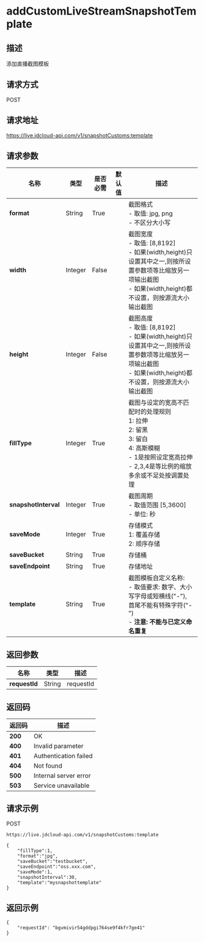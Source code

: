 # addCustomLiveStreamSnapshotTemplate


## 描述
添加直播截图模板

## 请求方式
POST

## 请求地址
https://live.jdcloud-api.com/v1/snapshotCustoms:template


## 请求参数
|名称|类型|是否必需|默认值|描述|
|---|---|---|---|---|
|**format**|String|True| |截图格式<br>- 取值: jpg, png<br>- 不区分大小写<br>|
|**width**|Integer|False| |截图宽度<br>- 取值: [8,8192]<br>- 如果(width,height)只设置其中之一,则按所设置参数项等比缩放另一项输出截图<br>- 如果(width,height)都不设置，则按源流大小输出截图<br>|
|**height**|Integer|False| |截图高度<br>- 取值: [8,8192]<br>- 如果(width,height)只设置其中之一,则按所设置参数项等比缩放另一项输出截图<br>- 如果(width,height)都不设置，则按源流大小输出截图<br>|
|**fillType**|Integer|True| |截图与设定的宽高不匹配时的处理规则<br>  1: 拉伸<br>  2: 留黑<br>  3: 留白<br>  4: 高斯模糊<br>- 1是按照设定宽高拉伸<br>- 2,3,4是等比例的缩放多余或不足处按调置处理<br>|
|**snapshotInterval**|Integer|True| |截图周期<br>- 取值范围 [5,3600]<br>- 单位: 秒<br>|
|**saveMode**|Integer|True| |存储模式<br>  1: 覆盖存储<br>  2: 顺序存储<br>|
|**saveBucket**|String|True| |存储桶|
|**saveEndpoint**|String|True| |存储地址|
|**template**|String|True| |截图模板自定义名称:<br>- 取值要求: 数字、大小写字母或短横线("-"),<br>  首尾不能有特殊字符("-")<br>- <b>注意: 不能与已定义命名重复</b><br>|


## 返回参数
|名称|类型|描述|
|---|---|---|
|**requestId**|String|requestId|


## 返回码
|返回码|描述|
|---|---|
|**200**|OK|
|**400**|Invalid parameter|
|**401**|Authentication failed|
|**404**|Not found|
|**500**|Internal server error|
|**503**|Service unavailable|

## 请求示例
POST
```
https://live.jdcloud-api.com/v1/snapshotCustoms:template
```
```
{
    "fillType":1,
    "format":"jpg",
    "saveBucket":"testbucket",
    "saveEndpoint":"oss.xxx.com",
    "saveMode":1,
    "snapshotInterval":30,
    "template":"mysnapshottemplate"
}
```

## 返回示例
```
{
    "requestId": "bgvmivir54gddpgi764se9f4kfr7ge41"
}
```
